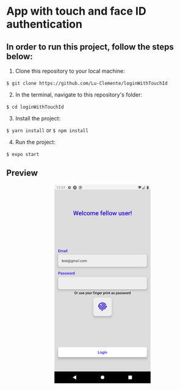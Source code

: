 # App with touch and face ID authentication

## In order to run this project, follow the steps below:

1. Clone this repository to your local machine:

`$ git clone https://github.com/Lu-Clemente/loginWithTouchId`

2. In the terminal, navigate to this repository's folder:

`$ cd loginWithTouchId`

3. Install the project:

`$ yarn install` or `$ npm install`

4. Run the project:

`$ expo start`

## Preview

<p align="center">
 <img align="center" height="520px" src="https://github.com/Lu-Clemente/loginWithTouchId/blob/main/assets/images/loginScreen.png">
</p>
